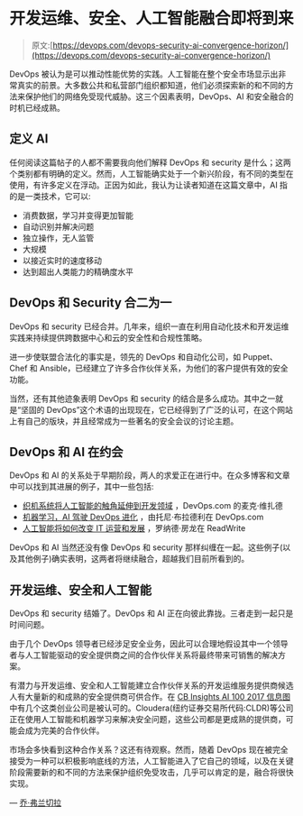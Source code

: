 # 开发运维、安全、人工智能融合即将到来

> 原文:[https://devops.com/devops-security-ai-convergence-horizon/](https://devops.com/devops-security-ai-convergence-horizon/)

DevOps 被认为是可以推动性能优势的实践。人工智能在整个安全市场显示出非常真实的前景。大多数公共和私营部门组织都知道，他们必须探索新的和不同的方法来保护他们的网络免受现代威胁。这三个因素表明，DevOps、AI 和安全融合的时机已经成熟。

## **定义 AI**

任何阅读这篇帖子的人都不需要我向他们解释 DevOps 和 security 是什么；这两个类别都有明确的定义。然而，人工智能确实处于一个新兴阶段，有不同的类型在使用，有许多定义在浮动。正因为如此，我认为让读者知道在这篇文章中，AI 指的是一类技术，它可以:

*   消费数据，学习并变得更加智能
*   自动识别并解决问题
*   独立操作，无人监管
*   大规模
*   以接近实时的速度移动
*   达到超出人类能力的精确度水平

## **DevOps 和 Security 合二为一**

DevOps 和 security 已经合并。几年来，组织一直在利用自动化技术和开发运维实践来持续提供跨数据中心和云的安全性和合规性策略。

进一步使联盟合法化的事实是，领先的 DevOps 和自动化公司，如 Puppet、Chef 和 Ansible，已经建立了许多合作伙伴关系，为他们的客户提供有效的安全功能。

当然，还有其他迹象表明 DevOps 和 security 的结合是多么成功。其中之一就是“坚固的 DevOps”这个术语的出现现在，它已经得到了广泛的认可，在这个网站上有自己的版块，并且经常成为一些著名的安全会议的讨论主题。

## **DevOps 和 AI 在约会**

DevOps 和 AI 的关系处于早期阶段，两人的求爱正在进行中。在众多博客和文章中可以找到其进展的例子，其中一些包括:

*   [织机系统将人工智能的触角延伸到开发领域](https://devops.com/loom-systems-extends-reach-ai-devops-realm/) ，DevOps.com 的麦克·维扎德
*   [机器学习，AI 驾驶 DevOps 进化](https://devops.com/machine-learning-ai-driving-devops-evolution/) ，由托尼·布拉德利在 DevOps.com
*   [人工智能将如何改变 IT 运营和发展](https://readwrite.com/2017/05/15/artificial-intelligence-transform-devops-dl1/) ，罗纳德·房龙在 ReadWrite

DevOps 和 AI 当然还没有像 DevOps 和 security 那样纠缠在一起。这些例子(以及其他例子)确实表明，这两者将继续融合，超越我们目前所看到的。

## **开发运维、安全和人工智能**

DevOps 和 security 结婚了。DevOps 和 AI 正在向彼此靠拢。三者走到一起只是时间问题。

由于几个 DevOps 领导者已经涉足安全业务，因此可以合理地假设其中一个领导者与人工智能驱动的安全提供商之间的合作伙伴关系将最终带来可销售的解决方案。

有潜力与开发运维、安全和人工智能建立合作伙伴关系的开发运维服务提供商候选人有大量新的和成熟的安全提供商可供合作。在 [CB Insights AI 100 2017 信息图](https://cbi-blog.s3.amazonaws.com/blog/wp-content/uploads/2017/01/AI_100_market_map_2017-NEW.png) 中有几个这类创业公司是被认可的。Cloudera(纽约证券交易所代码:CLDR)等公司正在使用人工智能和机器学习来解决安全问题，这些公司都是更成熟的提供商，可能会成为完美的合作伙伴。

市场会多快看到这种合作关系？这还有待观察。然而，随着 DevOps 现在被完全接受为一种可以积极影响底线的方法，人工智能进入了它自己的领域，以及在关键阶段需要新的和不同的方法来保护组织免受攻击，几乎可以肯定的是，融合将很快实现。

— [乔·弗兰切拉](https://devops.com/author/joef/)